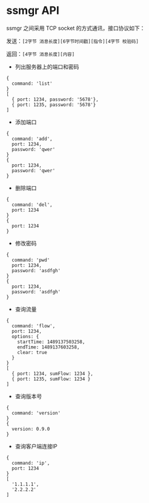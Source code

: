 # ssmgr API

ssmgr 之间采用 TCP socket 的方式通讯，接口协议如下：

发送：`[2字节 消息长度][6字节时间戳][指令][4字节 校验码]`

返回：`[4字节 消息长度][内容]`

* 列出服务器上的端口和密码

```
{
  command: 'list'
}
[
  { port: 1234, password: '5678'},
  { port: 1235, password: '5678'}
]
```

* 添加端口

```
{
  command: 'add',
  port: 1234,
  password: 'qwer'
}
{
  port: 1234,
  password: 'qwer'
}
```

* 删除端口

```
{
  command: 'del',
  port: 1234
}
{
  port: 1234
}
```

* 修改密码

```
{
  command: 'pwd'
  port: 1234,
  password: 'asdfgh'
}
{
  port: 1234,
  password: 'asdfgh'
}
```

* 查询流量

```
{
  command: 'flow',
  port: 1234,
  options: {
    startTime: 1489137503258,
    endTime: 1489137603258,
    clear: true
  }
}
[
  { port: 1234, sumFlow: 1234 },
  { port: 1235, sumFlow: 1234 }
]
```

* 查询版本号

```
{
  command: 'version'
}
{
  version: 0.9.0
}
```

* 查询客户端连接IP

```
{
  command: 'ip',
  port: 1234
}
[
  '1.1.1.1',
  '2.2.2.2'
]
```